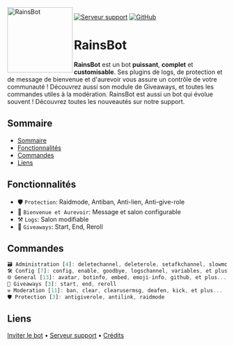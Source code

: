 <img align=left src="https://i.imgur.com/ZE3QXBIh.jpg" width="150" alt="RainsBot" />

<a href="https://discord.gg/SSWQamBCFE"><img src="https://img.shields.io/discord/787006944974995476" alt="Serveur support" /></a>
<a href="https://github.com/COCO150/RainsBot"><img src="https://img.shields.io/github/stars/COCO150/RainsBot?style=social" alt="GitHub" /></a>

# RainsBot
**RainsBot** est un bot __puissant__, __complet__ et **customisable**. Ses plugins de logs, de protection et de message de bienvenue et d'aurevoir vous assure un contrôle de votre communauté !
Découvrez aussi son module de Giveaways, et toutes les commandes utiles à la modération.
RainsBot est aussi un bot qui évolue souvent ! Découvrez toutes les nouveautés sur notre support.

## Sommaire
  - [Sommaire](#sommaire)
  - [Fonctionnalités](#fonctionnalités)
  - [Commandes](#commandes)
  - [Liens](#liens)

## Fonctionnalités
* 🛡️ `Protection`: Raidmode, Antiban, Anti-lien, Anti-give-role
* 👋 `Bienvenue et Aurevoir`: Message et salon configurable
* ⚒️ `Logs`: Salon modifiable
* 🎉 `Giveaways`: Start, End, Reroll

## Commandes
```js
🗃️ Administration [4]: deletechannel, deleterole, setafkchannel, slowmode
🛠️ Config [7]: config, enable, goodbye, logschannel, variables, et plus...
🌐 General [13]: avatar, botinfo, embed, emoji-info, github, et plus...
🎉 Giveaways [3]: start, end, reroll
⚒️ Moderation [11]: ban, clear, clearusermsg, deafen, kick, et plus...
🛡️ Protection [3]: antigiverole, antilink, raidmode
```

## Liens

[Inviter le bot](https://discord.com/oauth2/authorize?client_id=781911855299035217&scope=bot&permissions=2147483647)
 • [Serveur support](https://discord.gg/SSWQamBCFE)
 • [Crédits](https://github.com/Androz2091/)
